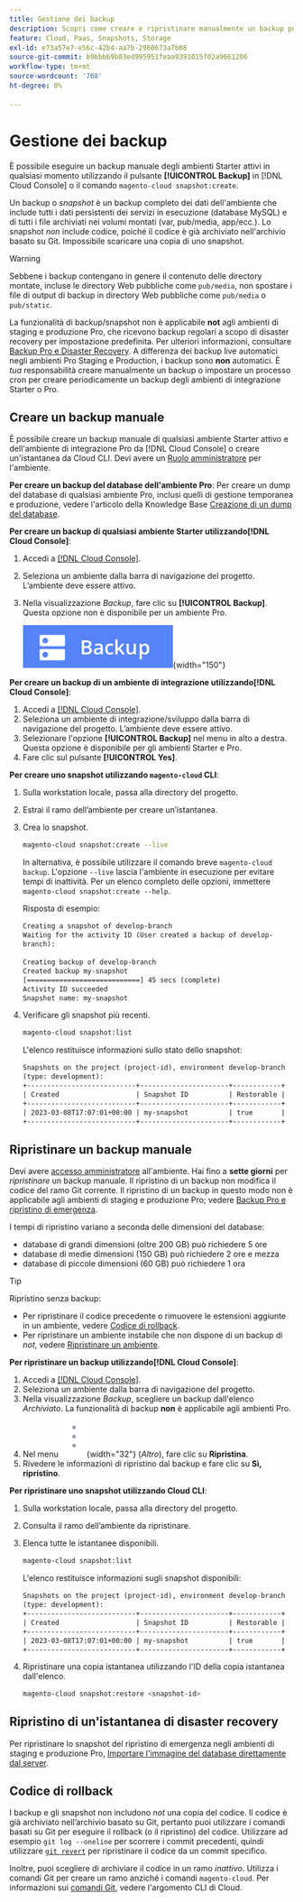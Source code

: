 ```yaml
---
title: Gestione dei backup
description: Scopri come creare e ripristinare manualmente un backup per il progetto di infrastruttura cloud di Adobe Commerce.
feature: Cloud, Paas, Snapshots, Storage
exl-id: e73a57e7-e56c-42b4-aa7b-2960673a7b68
source-git-commit: b9bbbb9b83ed995951feaa9391015f02a9661206
workflow-type: tm+mt
source-wordcount: '768'
ht-degree: 0%

---
```


# Gestione dei backup

È possibile eseguire un backup manuale degli ambienti Starter attivi in qualsiasi momento utilizzando il pulsante **[!UICONTROL Backup]** in [!DNL Cloud Console] o il comando `magento-cloud snapshot:create`.

Un backup o _snapshot_ è un backup completo dei dati dell&#39;ambiente che include tutti i dati persistenti dei servizi in esecuzione (database MySQL) e di tutti i file archiviati nei volumi montati (var, pub/media, app/ecc.). Lo snapshot _non_ include codice, poiché il codice è già archiviato nell&#39;archivio basato su Git. Impossibile scaricare una copia di uno snapshot.

>[!WARNING]
>
>Sebbene i backup contengano in genere il contenuto delle directory montate, incluse le directory Web pubbliche come `pub/media`, non spostare i file di output di backup in directory Web pubbliche come `pub/media` o `pub/static`.

La funzionalità di backup/snapshot non è applicabile **not** agli ambienti di staging e produzione Pro, che ricevono backup regolari a scopo di disaster recovery per impostazione predefinita. Per ulteriori informazioni, consultare [Backup Pro e Disaster Recovery](../architecture/pro-architecture.md#backup-and-disaster-recovery). A differenza dei backup live automatici negli ambienti Pro Staging e Production, i backup sono **non** automatici. È _tua_ responsabilità creare manualmente un backup o impostare un processo cron per creare periodicamente un backup degli ambienti di integrazione Starter o Pro.

## Creare un backup manuale

È possibile creare un backup manuale di qualsiasi ambiente Starter attivo e dell&#39;ambiente di integrazione Pro da [!DNL Cloud Console] o creare un&#39;istantanea da Cloud CLI. Devi avere un [Ruolo amministratore](../project/user-access.md) per l&#39;ambiente.

**Per creare un backup del database dell&#39;ambiente Pro**:
Per creare un dump del database di qualsiasi ambiente Pro, inclusi quelli di gestione temporanea e produzione, vedere l&#39;articolo della Knowledge Base [Creazione di un dump del database](https://experienceleague.adobe.com/en/docs/commerce-knowledge-base/kb/how-to/create-database-dump-on-cloud).

**Per creare un backup di qualsiasi ambiente Starter utilizzando[!DNL Cloud Console]**:

1. Accedi a [[!DNL Cloud Console]](https://console.adobecommerce.com).
1. Seleziona un ambiente dalla barra di navigazione del progetto. L’ambiente deve essere attivo.
1. Nella visualizzazione _Backup_, fare clic su **[!UICONTROL Backup]**. Questa opzione non è disponibile per un ambiente Pro.

   ![Backup](../../assets/button-backup.png){width="150"}

**Per creare un backup di un ambiente di integrazione utilizzando[!DNL Cloud Console]**:

1. Accedi a [[!DNL Cloud Console]](https://console.adobecommerce.com).
1. Seleziona un ambiente di integrazione/sviluppo dalla barra di navigazione del progetto. L’ambiente deve essere attivo.
1. Selezionare l&#39;opzione **[!UICONTROL Backup]** nel menu in alto a destra. Questa opzione è disponibile per gli ambienti Starter e Pro.
1. Fare clic sul pulsante **[!UICONTROL Yes]**.

**Per creare uno snapshot utilizzando `magento-cloud` CLI**:

1. Sulla workstation locale, passa alla directory del progetto.
1. Estrai il ramo dell’ambiente per creare un’istantanea.
1. Crea lo snapshot.

   ```bash
   magento-cloud snapshot:create --live
   ```

   In alternativa, è possibile utilizzare il comando breve `magento-cloud backup`. L&#39;opzione `--live` lascia l&#39;ambiente in esecuzione per evitare tempi di inattività. Per un elenco completo delle opzioni, immettere `magento-cloud snapshot:create --help`.

   Risposta di esempio:

   ```
   Creating a snapshot of develop-branch
   Waiting for the activity ID (User created a backup of develop-branch):
   
   Creating backup of develop-branch
   Created backup my-snapshot
   [============================] 45 secs (complete)
   Activity ID succeeded
   Snapshot name: my-snapshot
   ```

1. Verificare gli snapshot più recenti.

   ```bash
   magento-cloud snapshot:list
   ```

   L&#39;elenco restituisce informazioni sullo stato dello snapshot:

   ```
   Snapshots on the project (project-id), environment develop-branch (type: development):
   +---------------------------+----------------------+------------+
   | Created                   | Snapshot ID          | Restorable |
   +---------------------------+----------------------+------------+
   | 2023-03-08T17:07:01+00:00 | my-snapshot          | true       |
   +---------------------------+----------------------+------------+
   ```

## Ripristinare un backup manuale

Devi avere [accesso amministratore](../project/user-access.md) all&#39;ambiente. Hai fino a **sette giorni** per _ripristinare_ un backup manuale. Il ripristino di un backup non modifica il codice del ramo Git corrente. Il ripristino di un backup in questo modo non è applicabile agli ambienti di staging e produzione Pro; vedere [Backup Pro e ripristino di emergenza](../architecture/pro-architecture.md#backup-and-disaster-recovery).

I tempi di ripristino variano a seconda delle dimensioni del database:

- database di grandi dimensioni (oltre 200 GB) può richiedere 5 ore
- database di medie dimensioni (150 GB) può richiedere 2 ore e mezza
- database di piccole dimensioni (60 GB) può richiedere 1 ora

>[!TIP]
>
>Ripristino senza backup:
>
>- Per ripristinare il codice precedente o rimuovere le estensioni aggiunte in un ambiente, vedere [Codice di rollback](#roll-back-code).
>- Per ripristinare un ambiente instabile che non dispone di un backup di _not_, vedere [Ripristinare un ambiente](../development/restore-environment.md).

**Per ripristinare un backup utilizzando[!DNL Cloud Console]**:

1. Accedi a [[!DNL Cloud Console]](https://console.adobecommerce.com).
1. Seleziona un ambiente dalla barra di navigazione del progetto.
1. Nella visualizzazione _Backup_, scegliere un backup dall&#39;elenco _Archiviato_. La funzionalità di backup **non** è applicabile agli ambienti Pro.
1. Nel menu ![Altro](../../assets/icon-more.png){width="32"} (_Altro_), fare clic su **Ripristina**.
1. Rivedere le informazioni di ripristino dal backup e fare clic su **Sì, ripristino**.

**Per ripristinare uno snapshot utilizzando Cloud CLI**:

1. Sulla workstation locale, passa alla directory del progetto.
1. Consulta il ramo dell’ambiente da ripristinare.
1. Elenca tutte le istantanee disponibili.

   ```bash
   magento-cloud snapshot:list
   ```

   L&#39;elenco restituisce informazioni sugli snapshot disponibili:

   ```
   Snapshots on the project (project-id), environment develop-branch (type: development):
   +---------------------------+----------------------+------------+
   | Created                   | Snapshot ID          | Restorable |
   +---------------------------+----------------------+------------+
   | 2023-03-08T17:07:01+00:00 | my-snapshot          | true       |
   +---------------------------+----------------------+------------+
   ```

1. Ripristinare una copia istantanea utilizzando l&#39;ID della copia istantanea dall&#39;elenco.

   ```bash
   magento-cloud snapshot:restore <snapshot-id>
   ```

## Ripristino di un&#39;istantanea di disaster recovery

Per ripristinare lo snapshot del ripristino di emergenza negli ambienti di staging e produzione Pro, [Importare l&#39;immagine del database direttamente dal server](https://experienceleague.adobe.com/en/docs/commerce-knowledge-base/kb/how-to/restore-a-db-snapshot-from-staging-or-production#meth3).

## Codice di rollback

I backup e gli snapshot non includono _not_ una copia del codice. Il codice è già archiviato nell’archivio basato su Git, pertanto puoi utilizzare i comandi basati su Git per eseguire il rollback (o il ripristino) del codice. Utilizzare ad esempio `git log --oneline` per scorrere i commit precedenti, quindi utilizzare [`git revert`](https://git-scm.com/docs/git-revert) per ripristinare il codice da un commit specifico.

Inoltre, puoi scegliere di archiviare il codice in un ramo _inattivo_. Utilizza i comandi Git per creare un ramo anziché i comandi `magento-cloud`. Per informazioni sui [comandi Git](../dev-tools/cloud-cli-overview.md#git-commands), vedere l&#39;argomento CLI di Cloud.
